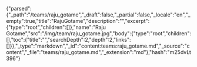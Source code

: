 {"parsed":{"_path":"/teams/raju_gotame","_draft":false,"_partial":false,"_locale":"en","_empty":true,"title":"RajuGotame","description":"","excerpt":{"type":"root","children":[]},"name":"Raju Gotame","src":"/img/team/raju_gotame.jpg","body":{"type":"root","children":[],"toc":{"title":"","searchDepth":2,"depth":2,"links":[]}},"_type":"markdown","_id":"content:teams:raju_gotame.md","_source":"content","_file":"teams/raju_gotame.md","_extension":"md"},"hash":"m25dvLt396"}